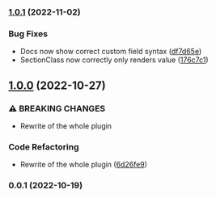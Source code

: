 

### [1.0.1](https://github.com/femundfilou/kirby-render-layouts/compare/v1.0.0...v1.0.1) (2022-11-02)


### Bug Fixes

* Docs now show correct custom field syntax ([df7d65e](https://github.com/femundfilou/kirby-render-layouts/commit/df7d65e541ae25868b3ff6ae15a13babdeb39675))
* SectionClass now correctly only renders value ([176c7c1](https://github.com/femundfilou/kirby-render-layouts/commit/176c7c1a93fccac3aefd4aeabb5b83900baed8d1))

## [1.0.0](https://github.com/femundfilou/kirby-render-layouts/compare/v0.0.1...v1.0.0) (2022-10-27)


### ⚠ BREAKING CHANGES

* Rewrite of the whole plugin

### Code Refactoring

* Rewrite of the whole plugin ([6d26fe9](https://github.com/femundfilou/kirby-render-layouts/commit/6d26fe93fc852ae2cf86e2ad64110757b55872a9))

### 0.0.1 (2022-10-19)